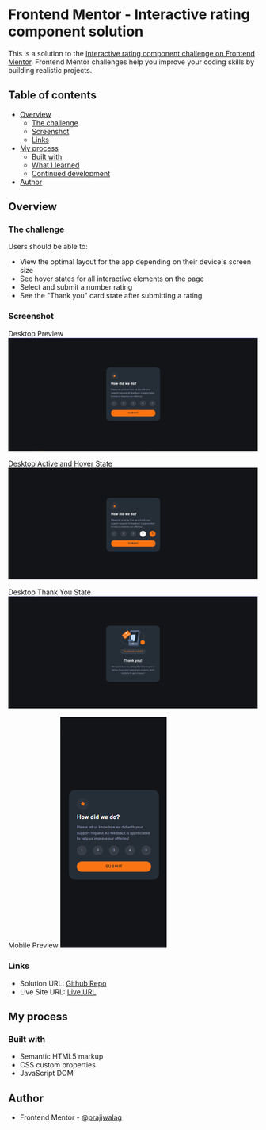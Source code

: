 # Frontend Mentor - Interactive rating component solution

This is a solution to the [Interactive rating component challenge on Frontend Mentor](https://www.frontendmentor.io/challenges/interactive-rating-component-koxpeBUmI). Frontend Mentor challenges help you improve your coding skills by building realistic projects. 

## Table of contents

- [Overview](#overview)
  - [The challenge](#the-challenge)
  - [Screenshot](#screenshot)
  - [Links](#links)
- [My process](#my-process)
  - [Built with](#built-with)
  - [What I learned](#what-i-learned)
  - [Continued development](#continued-development)
- [Author](#author)


## Overview

### The challenge

Users should be able to:

- View the optimal layout for the app depending on their device's screen size
- See hover states for all interactive elements on the page
- Select and submit a number rating
- See the "Thank you" card state after submitting a rating

### Screenshot

Desktop Preview
![](./screenshot/DesktopPreview.png)

Desktop Active and Hover State
![](./screenshot/DesktopActiveHoverState.png)

Desktop Thank You State
![](./screenshot/Desktop-Thank-You-State.png)

Mobile Preview
![](./screenshot/Mobile%20Preview.png)



### Links

- Solution URL: [Github Repo](https://github.com/prajjwalag/FrontEndMentor-RatingComponent)
- Live Site URL: [Live URL](https://prajjwalag.github.io/FrontEndMentor-RatingComponent/)

## My process

### Built with

- Semantic HTML5 markup
- CSS custom properties
- JavaScript DOM

## Author

- Frontend Mentor - [@prajjwalag](https://www.frontendmentor.io/profile/prajjwalag)
